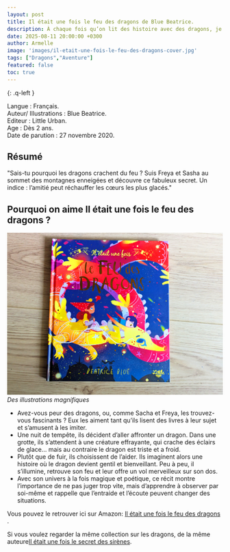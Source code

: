 ```yaml
---
layout: post
title: Il était une fois le feu des dragons de Blue Beatrice.
description: À chaque fois qu’on lit des histoire avec des dragons, je vois mon fils s’émerveiller, c’est un bonheur de partager ça avec lui.
date: 2025-08-11 20:00:00 +0300
author: Armelle
image: 'images/il-etait-une-fois-le-feu-des-dragons-cover.jpg'
tags: ["Dragons","Aventure"]
featured: false
toc: true
---
```


{: .q-left }

Langue : Français.    
Auteur/ Illustrations : Blue Beatrice.                    
Editeur : Little Urban.            
Age : Dès 2 ans.                         
Date de parution : 27 novembre 2020.         

## Résumé

"Sais-tu pourquoi les dragons crachent du feu ? Suis Freya et Sasha au sommet des montagnes enneigées et découvre ce fabuleux secret. Un indice : l’amitié peut réchauffer les cœurs les plus glacés."

## Pourquoi on aime Il était une fois le feu des dragons ?

![Des illustrations magnifiques](images/il-etait-une-fois-le-feu-des-dragons-cover.jpg)
*Des illustrations magnifiques*
- Avez-vous peur des dragons, ou, comme Sacha et Freya, les trouvez-vous fascinants ? Eux les aiment tant qu’ils lisent des livres à leur sujet et s’amusent à les imiter.
- Une nuit de tempête, ils décident d’aller affronter un dragon. Dans une grotte, ils s’attendent à une créature effrayante, qui crache des éclairs de glace... mais au contraire le dragon est triste et a froid.
- Plutôt que de fuir, ils choisissent de l’aider. Ils imaginent alors une histoire où le dragon devient gentil et bienveillant. Peu à peu, il s’illumine, retrouve son feu et leur offre un vol merveilleux sur son dos.
- Avec son univers à la fois magique et poétique, ce récit montre l’importance de ne pas juger trop vite, mais d’apprendre à observer par soi-même et rappelle que l’entraide et l’écoute peuvent changer des situations.

Vous pouvez le retrouver ici sur Amazon: [Il était une fois le feu des dragons ](https://amzn.to/4fZnbpZ).

Si vous voulez regarder la même collection sur les dragons, de la même auteure[Il était une fois le secret des sirènes](https://ludichou.com/il-etait-une-fois-le-secret-des-sirenes).
